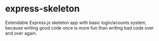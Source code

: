 # express-skeleton
Extendable Express.js skeleton app with basic login/acounts system, because writing good code once is more fun than writing bad code over and over again.

